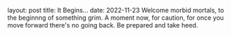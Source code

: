layout: post
title: It Begins...
date: 2022-11-23
Welcome morbid mortals, to the beginnng of something grim. A moment now, for caution, for once you move forward there's no going back. Be prepared and take heed.
